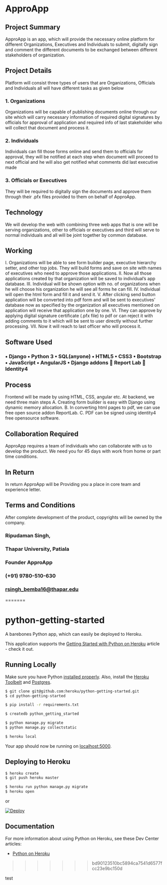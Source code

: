 # ApproApp

## Project Summary
ApproApp is an app, which will provide the necessary online platform for different Organizations, Executives and Individuals to submit, digitally sign and comment the different documents to be exchanged between different stakeholders of organization.

## Project Details
Platform will consist three types of users that are Organizations, Officials and Individuals all will have different tasks as given below

### 1.	Organizations
Organizations will be capable of publishing documents online through our site which will carry necessary information of required digital signatures by officials for approval of application and required info of last stakeholder who will collect that document and process it.

### 2.	Individuals
Individuals can fill those forms online and send them to officials for approval, they will be notified at each step when document will proceed to next official and he will also get notified what comments did last executive made

### 3.	Officials or Executives
They will be required to digitally sign the documents and approve them through their .pfx files provided to them on behalf of ApproApp.

## Technology
We will develop the web with combining three web apps that is one will be serving organizations, other to officials or executives and third will serve to normal individuals and all will be joint together by common database.

## Working
I.	Organizations will be able to see form builder page, executive hierarchy setter, and other top jobs. They will build forms and save on site with names of executives who need to approve those applications.
II.	Now all those applications created by that organization will be saved to individual’s app database.
III.	Individual will be shown option with no. of organizations when he will choose his organization he will see all forms he can fill.
IV.	Individual will open the html form and fill it and send it.
V.	After clicking send button application will be converted into pdf form and will be sent to executives’ database now as specified by the organization all executives mentioned on application will receive that application one by one.
VI.	They can approve by applying digital signature certificate (.pfx file) to pdf or can reject it with adding comments to it which will be sent to user directly without further processing.
VII.	Now it will reach to last officer who will process it.

## Software Used
### •	Django •	Python 3 •	SQL(anyone) •	HTML5 •	CSS3 •	Bootstrap •	JavaScript •	AngularJS •	Django addons 	Report Lab 	Identity4

## Process
Frontend will be made by using HTML, CSS, angular etc.
At backend, we need three main steps 
A.	Creating form builder is easy with Django using dynamic memory allocation.
B.	In converting html pages to pdf, we can use free open source addon ReportLab.
C.	PDF can be signed using identity4 free opensource software.

## Collaboration Required
ApproApp requires a team of individuals who can collaborate with us to develop the product. We need you for 45 days with work from home or part time conditions.

## In Return
In return ApproApp will be Providing you a place in core team and experience letter.

## Terms and Conditions
After complete development of the product, copyrights will be owned by the company.



### Ripudaman Singh,
### Thapar University, Patiala
### Founder ApproApp
### (+91) 9780-510-630
### rsingh_bemba16@thapar.edu
=======
# python-getting-started

A barebones Python app, which can easily be deployed to Heroku.

This application supports the [Getting Started with Python on Heroku](https://devcenter.heroku.com/articles/getting-started-with-python) article - check it out.

## Running Locally

Make sure you have Python [installed properly](http://install.python-guide.org).  Also, install the [Heroku Toolbelt](https://toolbelt.heroku.com/) and [Postgres](https://devcenter.heroku.com/articles/heroku-postgresql#local-setup).

```sh
$ git clone git@github.com:heroku/python-getting-started.git
$ cd python-getting-started

$ pip install -r requirements.txt

$ createdb python_getting_started

$ python manage.py migrate
$ python manage.py collectstatic

$ heroku local
```

Your app should now be running on [localhost:5000](http://localhost:5000/).

## Deploying to Heroku

```sh
$ heroku create
$ git push heroku master

$ heroku run python manage.py migrate
$ heroku open
```
or

[![Deploy](https://www.herokucdn.com/deploy/button.png)](https://heroku.com/deploy)

## Documentation

For more information about using Python on Heroku, see these Dev Center articles:

- [Python on Heroku](https://devcenter.heroku.com/categories/python)
>>>>>>> bd90123510bc5894ca7541d6577fcc23e9bc150d

test
